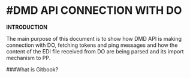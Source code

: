 # \#DMD API CONNECTION WITH DO

**INTRODUCTION**

The main purpose of this document is to show how DMD API is making connection with DO, fetching tokens and ping messages and how the content of the EDI file received from DO are being parsed and its import mechanism to PP.



\#\#\#What is Gitbook?

